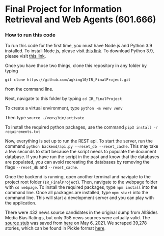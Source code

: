 # Final Project for Information Retrieval and Web Agents (601.666)

### How to run this code

To run this code for the first time, you must have Node.js
and Python 3.9 installed. To install Node.js, please visit [this link](https://nodejs.org/en/download/).
To download Python 3.9, please visit [this link](https://www.python.org/downloads/).

Once you have those two things, clone this repository in any folder by typing 

`git clone https://github.com/agking10/IR_FinalProject.git`

from the command line.

Next, navigate to this folder by typing `cd IR_FinalProject`

To create a virtual environment, type `python -m venv venv`

Then type `source ./venv/bin/activate`

To install the required python packages, use the command 
`pip3 install -r requirements.txt`

Now, everything is set up to run the REST api. To
start the server, run the command `python backend/api.py --reset_db --reset_cache`.
This may take a few seconds to start because the script needs to
populate the document database. If you have run the script in the past 
and know that the databases are populated,
you can avoid recreating the databases by removing the flags `--reset_db` 
and `--reset_cache`.

Once the backend is running, open another terminal 
and navigate to the project root folder (`IR_FinalProject`).
Then, navigate to the webpage folder with `cd webpage`.
To install the required packages, type `npm install` into the 
command line. Once all packages are installed, type `npm start` into
the command line. This will start a development server and you can 
play with the application.


There were 432 news source candidates in the original dump from AllSides Media Bias Ratings, but only 358 news sources
were actually valid. The [source stub](media_bias_table.html) was saved from
[here](https://www.allsides.com/media-bias/media-bias-ratings?field_featured_bias_rating_value=All&field_news_source_type_tid%5B2%5D=2&field_news_bias_nid_1%5B1%5D=1&field_news_bias_nid_1%5B2%5D=2&field_news_bias_nid_1%5B3%5D=3&title=)
on May 6, 2021. We scraped 39,278 stories, which can be found in Pickle format [here](stories.pickle).